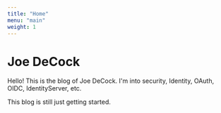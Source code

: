 ```yaml
---
title: "Home"
menu: "main"
weight: 1
---
```


# Joe DeCock

Hello! This is the blog of Joe DeCock. I'm into security, Identity, OAuth, OIDC, IdentityServer, etc. 

This blog is still just getting started.
